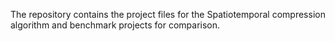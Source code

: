 The repository contains the project files for the Spatiotemporal compression algorithm and benchmark projects for comparison.
